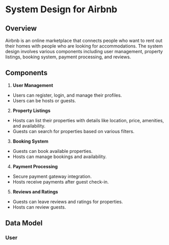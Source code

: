 # System Design for Airbnb

## Overview
Airbnb is an online marketplace that connects people who want to rent out their homes with people who are looking for accommodations. The system design involves various components including user management, property listings, booking system, payment processing, and reviews.

## Components

1. **User Management**
  - Users can register, login, and manage their profiles.
  - Users can be hosts or guests.

2. **Property Listings**
  - Hosts can list their properties with details like location, price, amenities, and availability.
  - Guests can search for properties based on various filters.

3. **Booking System**
  - Guests can book available properties.
  - Hosts can manage bookings and availability.

4. **Payment Processing**
  - Secure payment gateway integration.
  - Hosts receive payments after guest check-in.

5. **Reviews and Ratings**
  - Guests can leave reviews and ratings for properties.
  - Hosts can review guests.

## Data Model

### User